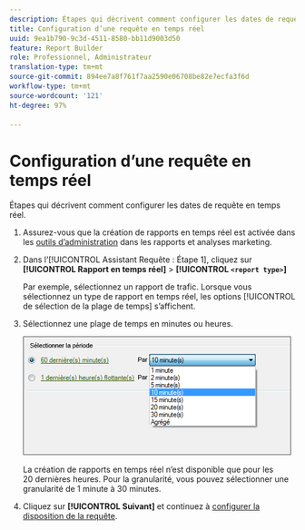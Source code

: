 ```yaml
---
description: Étapes qui décrivent comment configurer les dates de requête en temps réel.
title: Configuration d’une requête en temps réel
uuid: 9ea1b790-9c3d-4511-8580-bb11d9003d50
feature: Report Builder
role: Professionnel, Administrateur
translation-type: tm+mt
source-git-commit: 894ee7a8f761f7aa2590e06708be82e7ecfa3f6d
workflow-type: tm+mt
source-wordcount: '121'
ht-degree: 97%

---
```



# Configuration d’une requête en temps réel

Étapes qui décrivent comment configurer les dates de requête en temps réel.

1. Assurez-vous que la création de rapports en temps réel est activée dans les [outils d’administration](https://docs.adobe.com/content/help/fr-FR/analytics/admin/admin-tools/real-time-reports/t-realtime-admin.html) dans les rapports et analyses marketing.
1. Dans l’[!UICONTROL Assistant Requête : Étape 1], cliquez sur **[!UICONTROL Rapport en temps réel]** > **[!UICONTROL `<report type>`]**

   Par exemple, sélectionnez un rapport de trafic. Lorsque vous sélectionnez un type de rapport en temps réel, les options [!UICONTROL de sélection de la plage de temps] s’affichent.

1. Sélectionnez une plage de temps en minutes ou heures.

   ![Résultat de l’étape](assets/real_time_select_date.png)

   La création de rapports en temps réel n’est disponible que pour les 20 dernières heures. Pour la granularité, vous pouvez sélectionner une granularité de 1 minute à 30 minutes.
1. Cliquez sur **[!UICONTROL Suivant]** et continuez à [configurer la disposition de la requête](/help/analyze/report-builder/layout/layout.md).
